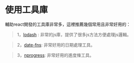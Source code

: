 # 使用工具庫  

輔助react開發的工具庫非常多，這裡推薦幾個常用且非常好用的：

> 1，[lodash](https://github.com/lodash/lodash) : 非常的js庫，提供了很多js方法方便處理js邏輯。  

> 2，[date-fns](https://github.com/date-fns/date-fns): 非常好用的日期處理工具。  

> 3，[nprogress](https://github.com/rstacruz/nprogress): 非常好用的進度條工具。
